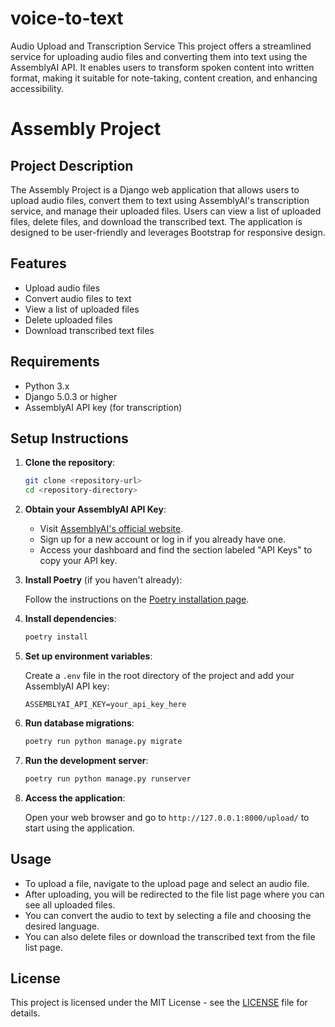 # voice-to-text
Audio Upload and Transcription Service This project offers a streamlined service for uploading audio files and converting them into text using the AssemblyAI API. It enables users to transform spoken content into written format, making it suitable for note-taking, content creation, and enhancing accessibility.


# Assembly Project

## Project Description

The Assembly Project is a Django web application that allows users to upload audio files, convert them to text using AssemblyAI's transcription service, and manage their uploaded files. Users can view a list of uploaded files, delete files, and download the transcribed text. The application is designed to be user-friendly and leverages Bootstrap for responsive design.

## Features

- Upload audio files
- Convert audio files to text
- View a list of uploaded files
- Delete uploaded files
- Download transcribed text files

## Requirements

- Python 3.x
- Django 5.0.3 or higher
- AssemblyAI API key (for transcription)

## Setup Instructions

1. **Clone the repository**:

   ```bash
   git clone <repository-url>
   cd <repository-directory>
   ```

2. **Obtain your AssemblyAI API Key**:
   - Visit [AssemblyAI's official website](https://www.assemblyai.com/).
   - Sign up for a new account or log in if you already have one.
   - Access your dashboard and find the section labeled "API Keys" to copy your API key.

3. **Install Poetry** (if you haven't already):

   Follow the instructions on the [Poetry installation page](https://python-poetry.org/docs/#installation).

4. **Install dependencies**:

   ```bash
   poetry install
   ```

5. **Set up environment variables**:

   Create a `.env` file in the root directory of the project and add your AssemblyAI API key:

   ```plaintext
   ASSEMBLYAI_API_KEY=your_api_key_here
   ```

6. **Run database migrations**:

   ```bash
   poetry run python manage.py migrate
   ```

7. **Run the development server**:

   ```bash
   poetry run python manage.py runserver
   ```

8. **Access the application**:

   Open your web browser and go to `http://127.0.0.1:8000/upload/` to start using the application.

## Usage

- To upload a file, navigate to the upload page and select an audio file.
- After uploading, you will be redirected to the file list page where you can see all uploaded files.
- You can convert the audio to text by selecting a file and choosing the desired language.
- You can also delete files or download the transcribed text from the file list page.

## License

This project is licensed under the MIT License - see the [LICENSE](LICENSE) file for details.
